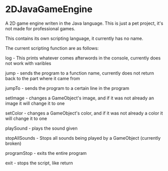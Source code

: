 # 2DJavaGameEngine
A 2D game engine writen in the Java language. This is just a pet project, it's not made for professional games.


This contains its own scripting language, it currently has no name.

The current scripting function are as follows:

log - This prints whatever comes afterwords in the console, currently does not work with varibles

jump - sends the program to a function name, currently does not return back to the part where it came from

jumpTo - sends the program to a certain line in the program

setImage - changes a GameObject's image, and if it was not already an image it will change it to one

setColor - changes a GameObject's color, and if it was not already a color it will change it to one

playSound - plays the sound given

stopAllSounds - Stops all sounds being played by a GameObject (currently broken)

programStop - exits the entire program

exit - stops the script, like return
